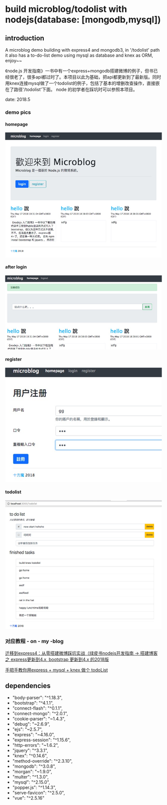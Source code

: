 # build microblog/todolist with nodejs(database: [mongodb,mysql]) 

## introduction

A microblog demo building with express4 and mongodb3, in '/todolist' path it also has a to-do-list demo using mysql as database and knex as ORM, enjoy~~

《node.js 开发指南》一书中有一个express+mongodb搭建微博的例子，但书已经很老了，很多api都过时了。本项目以此为基础，把api都更新到了最新版。同时用knex连接mysql做了一个todolist的例子，包括了基本的增删改查操作，直接嵌在了路径'/todolist'下面。
node 的初学者在踩坑时可以参照本项目。

date: 2018.5

### demo pics

#### homepage

![](https://github.com/Guo-dalu/build-microblog-with-express4-and-mongodb3/blob/master/public/images/microblog.jpeg)

#### after login

![](https://github.com/Guo-dalu/build-microblog-with-express4-and-mongodb3/blob/master/public/images/login.jpeg)

#### register

![](https://github.com/Guo-dalu/build-microblog-with-express4-and-mongodb3/blob/master/public/images/register.jpeg)

#### todolist

![](https://github.com/Guo-dalu/build-microblog-with-express4-and-mongodb3/blob/master/public/images/todolist.jpeg)

### 对应教程 - on - my -blog

[迁移到express4：从零搭建微博踩坑实战（绿皮书nodejs开发指南 -> 搭建博客之 express更新到4.x, bootstrap 更新到4.x 的2018版](https://blog.csdn.net/github_36487770/article/details/80319121)

[手把手教你用express + mysql + knex 做个 todoList](https://blog.csdn.net/github_36487770/article/details/80406834)

## dependencies

- "body-parser": "^1.18.3",
- "bootstrap": "^4.1.1",
- "connect-flash": "^0.1.1",
- "connect-mongo": "^2.0.1",
- "cookie-parser": "~1.4.3",
- "debug": "~2.6.9",
- "ejs": "~2.5.7",
- "express": "~4.16.0",
- "express-session": "^1.15.6",
- "http-errors": "~1.6.2",
- "jquery": "^3.3.1",
- "knex": "^0.14.6",
- "method-override": "^2.3.10",
- "mongodb": "^3.0.8",
- "morgan": "~1.9.0",
- "multer": "^1.3.0",
- "mysql": "^2.15.0",
- "popper.js": "^1.14.3",
- "serve-favicon": "^2.5.0",
- "vue": "^2.5.16"
  
